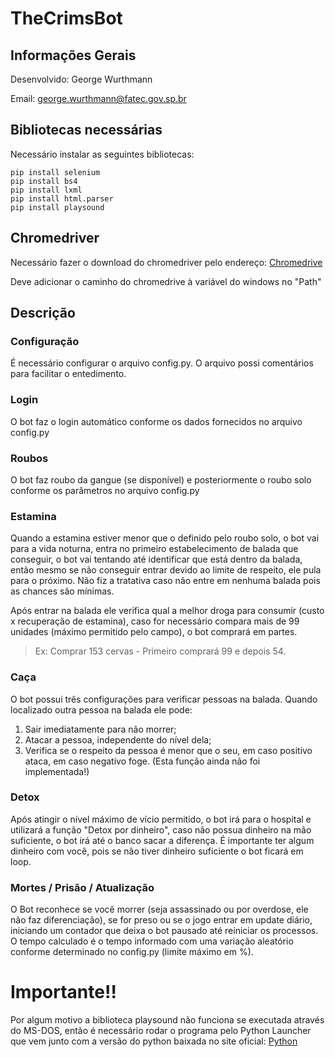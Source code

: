 # TheCrimsBot

## Informações Gerais
Desenvolvido: George Wurthmann

Email: george.wurthmann@fatec.gov.sp.br

## Bibliotecas necessárias
Necessário instalar as seguintes bibliotecas:
```
pip install selenium
pip install bs4
pip install lxml
pip install html.parser
pip install playsound
```

## Chromedriver
Necessário fazer o download do chromedriver pelo endereço: [Chromedrive](http://chromedriver.chromium.org/downloads)

Deve adicionar o caminho do chromedrive à variável do windows no "Path"

## Descrição
### Configuração
É necessário configurar o arquivo config.py. O arquivo possi comentários para facilitar o entedimento.

### Login
O bot faz o login automático conforme os dados fornecidos no arquivo config.py

### Roubos
O bot faz roubo da gangue (se disponível) e posteriormente o roubo solo conforme os parâmetros no arquivo config.py

### Estamina
Quando a estamina estiver menor que o definido pelo roubo solo, o bot vai para a vida noturna, entra no primeiro estabelecimento de balada que conseguir, o bot vai tentando até identificar que está dentro da balada, então mesmo se não conseguir entrar devido ao limite de respeito, ele pula para o próximo. Não fiz a tratativa caso não entre em nenhuma balada pois as chances são mínimas.

Após entrar na balada ele verifica qual a melhor droga para consumir (custo x recuperação de estamina), caso for necessário compara mais de 99 unidades (máximo permitido pelo campo), o bot comprará em partes.

> Ex: Comprar 153 cervas - Primeiro comprará 99 e depois 54.

### Caça
O bot possui três configurações para verificar pessoas na balada. Quando localizado outra pessoa na balada ele pode:

1. Sair imediatamente para não morrer;
2. Atacar a pessoa, independente do nível dela;
3. Verifica se o respeito da pessoa é menor que o seu, em caso positivo ataca, em caso negativo foge. (Esta função ainda não foi implementada!)

### Detox
Após atingir o nível máximo de vício permitido, o bot irá para o hospital e utilizará a função "Detox por dinheiro", caso não possua dinheiro na mão suficiente, o bot irá até o banco sacar a diferença. É importante ter algum dinheiro com você, pois se não tiver dinheiro suficiente o bot ficará em loop.

### Mortes / Prisão / Atualização
O Bot reconhece se você morrer (seja assassinado ou por overdose, ele não faz diferenciação), se for preso ou se o jogo entrar em update diário, iniciando um contador que deixa o bot pausado até reiniciar os processos. O tempo calculado é o tempo informado com uma variação aleatório conforme determinado no config.py (limite máximo em %).

# Importante!!
Por algum motivo a biblioteca playsound não funciona se executada através do MS-DOS, então é necessário rodar o programa pelo Python Launcher que vem junto com a versão do python baixada no site oficial: [Python](https://www.python.org/)
